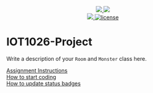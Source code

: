 <p align="center">
	<a href="https://github.com/GwGibson/IOT1026-Project/actions/workflows/ci.yml">
    <img src="https://github.com/GwGibson/IOT1026-Project/actions/workflows/ci.yml/badge.svg"/>
    </a>
	<a href="https://github.com/GwGibson/IOT1026-Project/actions/workflows/formatting.yml">
    <img src="https://github.com/GwGibson/IOT1026-Project/actions/workflows/formatting.yml/badge.svg"/>
	<br/>
    <a href="https://codecov.io/gh/GwGibson/IOT1026-Project" > 
    <img src="https://codecov.io/gh/GwGibson/IOT1026-Project/branch/main/graph/badge.svg?token=JS0857X5JD"/> 
	<img title="MIT License" alt="license" src="https://img.shields.io/badge/license-MIT-informational?style=flat-square">	
    </a>
</p>

# IOT1026-Project
Write a description of your `Room` and `Monster` class here.

[Assignment Instructions](docs/instructions.md)  
[How to start coding](docs/how-to-use.md)  
[How to update status badges](docs/how-to-update-badges.md)
